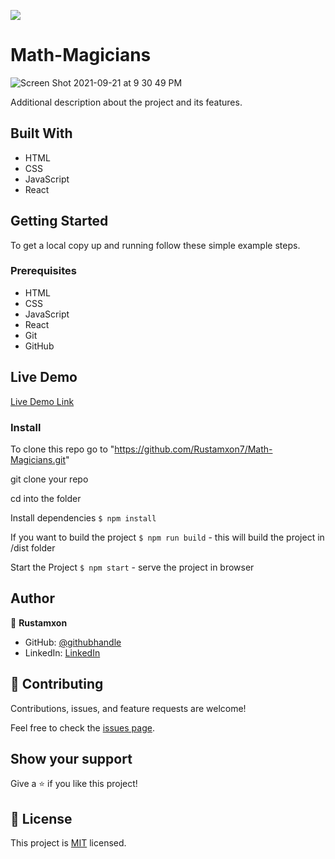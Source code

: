 ![](https://img.shields.io/badge/Microverse-blueviolet)

# Math-Magicians

![Screen Shot 2021-09-21 at 9 30 49 PM](https://user-images.githubusercontent.com/69011963/134210299-49f02378-1410-4620-8279-934a582c8ee8.png)

Additional description about the project and its features.

## Built With

- HTML
- CSS
- JavaScript
- React

## Getting Started

To get a local copy up and running follow these simple example steps.

### Prerequisites

- HTML
- CSS
- JavaScript
- React
- Git
- GitHub

## Live Demo

[Live Demo Link](https://rustamxon7.github.io/Math-Magicians/)

### Install

To clone this repo go to "https://github.com/Rustamxon7/Math-Magicians.git"

git clone your repo

cd into the folder

Install dependencies `$ npm install`

If you want to build the project `$ npm run build` - this will build the project in /dist folder

Start the Project `$ npm start` - serve the project in browser

## Author

👤 **Rustamxon**

- GitHub: [@githubhandle](https://github.com/Rustamxon7)
- LinkedIn: [LinkedIn](https://www.linkedin.com/in/rustamjon-tolipov-6a831020b)

## 🤝 Contributing

Contributions, issues, and feature requests are welcome!

Feel free to check the [issues page](https://github.com/Rustamxon7/Math-Magicians/issues).

## Show your support

Give a ⭐️ if you like this project!

## 📝 License

This project is [MIT](./MIT.md) licensed.
